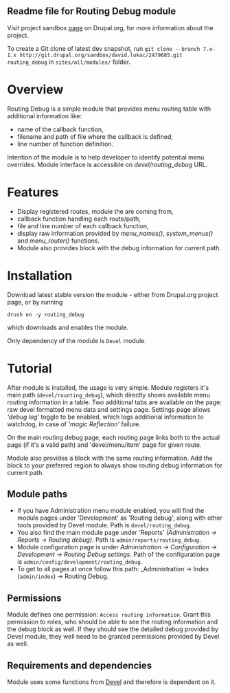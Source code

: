 Readme file for Routing Debug module
--------------------------------------------------------------------------------

Visit project sandbox [page](https://www.drupal.org/sandbox/david.lukac/2479685) 
on Drupal.org, for more information about the project.
 
To create a Git clone of latest dev snapshot, run
`git clone --branch 7.x-1.x http://git.drupal.org/sandbox/david.lukac/2479685.git routing_debug`
in `sites/all/modules/` folder.

# Overview

Routing Debug is a simple module that provides menu routing table with
additional information like:

- name of the callback function,
- filename and path of file where the callback is defined,
- line number of function definition.

Intention of the module is to help developer to identify potential menu 
overrides. Module interface is accessible on _devel/routing_debug_ URL.

# Features

- Display registered routes, module the are coming from,
- callback function handling each route/path,
- file and line number of each callback function,
- display raw information provided by _menu_names()_, _system_menus()_ 
  and _menu_router()_ functions.
- Module also provides block with the debug information for current path.

# Installation

Download latest stable version the module - either from Drupal.org project page,
or by running 

```drush en -y routing_debug```

which downloads and enables the module.

Only dependency of the module is `Devel` module.

# Tutorial

After module is installed, the usage is very simple. Module registers it's main
path (`devel/rounting_debug`), which directly shows available menu routing
information in a table. Two additional tabs are available on the page: raw devel
formatted menu data and settings page. Settings page allows _'debug log'_ toggle 
to be enabled, which logs additional information to watchdog, in case of _'magic 
Reflection'_ failure.

On the main routing debug page, each routing page links both to the actual page
(if it's a valid path) and 'devel/menu/item' page for given route.

Module also provides a block with the same routing information. Add the block
to your preferred region to always show routing debug information 
for current path.

## Module paths

* If you have Administration menu module enabled, you will find the module pages
  under 'Development' as 'Routing debug', along with other tools provided by
  Devel module. Path is `devel/routing_debug`.
* You also find the main module page under 'Reports' _(Administration -> Reports
  -> Routing debug)_. Path is `admin/reports/routing_debug`.
* Module configuration page is under _Administration -> Configuration ->
  Development -> Routing Debug settings_. Path of the configuration page is
  `admin/config/development/routing_debug`.
* To get to all pages at once follow this path: _Administration -> Index 
  (`admin/index`) -> Routing Debug.
  
## Permissions

Module defines one permission: `Access routing information`. Grant this
permission to roles, who should be able to see the routing information and the
debug block as well. If they should see the detailed debug provided by Devel
module, they well need to be granted permissions provided by Devel as well.

## Requirements and dependencies

Module uses some functions from [Devel](https://www.drupal.org/project/devel)
and therefore is dependent on it.
